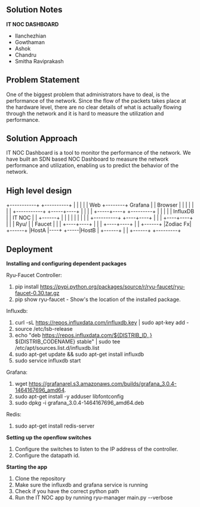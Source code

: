 ## Solution Notes

**IT NOC DASHBOARD**

- Ilanchezhian
- Gowthaman
- Ashok
- Chandru
- Smitha Raviprakash


## Problem Statement 

One of the biggest problem that administrators have to deal, is the performance of the network. Since the flow of the packets takes place at the hardware level, there are no clear details of what is actually flowing through the network and it is hard to measure the utilization and performance.


## Solution Approach

IT NOC Dashboard is a tool to monitor the performance of the network. We have built an SDN based NOC Dashboard to measure the network performance and utilization, enabling us to predict the behavior of the network. 

## High level design 

+-----------+        +----------+
|           |        |          |
| Web       +--------+ Grafana  |
| Browser   |        |          |
|           |        |          |
+-----------+        +-----+----+
                           |
                           |
                           |
                           |
                     +-----+----+      +---------+
                     |          |      |         |
                     | InfluxDB |      | IT NOC  |
                     |          +------+         |
                     |          |      |         |
                     |          |      |         |
                     +----------+      +----+----+
                                            |
                                            |
                                            |
                                       +----+----+
                                       |         |
                                       | Ryu/    |
                                       | Faucet  |
                                       |         |
                                       +----+----+
                                            |
                                            |
                                            |
                                       +----+----+
                                       |         |
                           +------+    |Zodiac Fx|     +------+
                           |HostA |----+         +-----|HostB |
                           +------+    |         |     +------+
                                       +---------+

## Deployment

**Installing and configuring dependent packages**

Ryu-Faucet Controller:

1. pip install https://pypi.python.org/packages/source/r/ryu-faucet/ryu-faucet-0.30.tar.gz
2. pip show ryu-faucet - Show's the location of the installed package.

Influxdb:

1. curl -sL https://repos.influxdata.com/influxdb.key | sudo apt-key add -
2. source /etc/lsb-release
3. echo "deb https://repos.influxdata.com/${DISTRIB_ID,,} ${DISTRIB_CODENAME} stable" | sudo tee /etc/apt/sources.list.d/influxdb.list
4. sudo apt-get update && sudo apt-get install influxdb
5. sudo service influxdb start

Grafana:

1. wget https://grafanarel.s3.amazonaws.com/builds/grafana_3.0.4-1464167696_amd64.
2. sudo apt-get install -y adduser libfontconfig
3. sudo dpkg -i grafana_3.0.4-1464167696_amd64.deb

Redis:

1. sudo apt-get install redis-server

**Setting up the openflow switches**

1. Configure the switches to listen to the IP address of the controller.
2. Configure the datapath id.

**Starting the app**

1. Clone the repository
2. Make sure the influxdb and grafana service is running
3. Check if you have the correct python path
4. Run the IT NOC app by running 
	ryu-manager main.py --verbose



